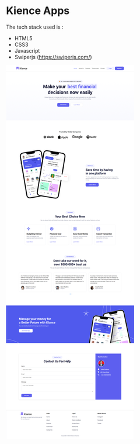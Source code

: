 # Kience Apps

The tech stack used is :
- HTML5
- CSS3
- Javascript
- Swiperjs (https://swiperjs.com/)

![Screen Shot](https://github.com/aditiaprabowo3/Kiance/blob/main/assets/ss.png)
